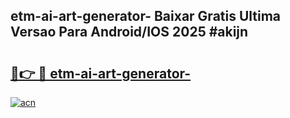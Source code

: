 ## etm-ai-art-generator- Baixar Gratis Ultima Versao Para Android/IOS 2025 #akijn

# <h2><a href="https://ainizakaria.my?title=etm-ai-art-generator-&ref=20M">🔗👉 🔴 etm-ai-art-generator-</a></h2>

[![acn](https://github.com/user-attachments/assets/0f9c940e-d8b0-45ae-aac7-cd30a18b3e1c)](https://ainizakaria.my?title=etm-ai-art-generator-&ref=20M)

